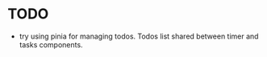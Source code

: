 # TODO

* try using pinia for managing todos. Todos list shared between timer and tasks components.
